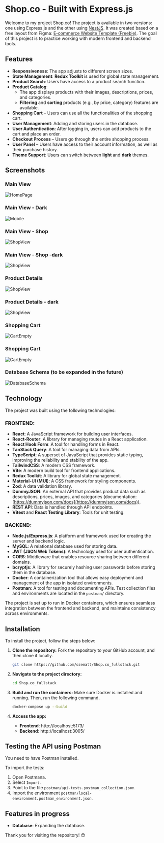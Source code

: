 # Shop.co - Built with Express.js

Welcome to my project Shop.co! The project is available in two versions: one using Express.js and the other using [NestJS](https://github.com/ozematt/Shop.co_full-stack_React-NestJS). It was created based on a free layout from Figma: [E-commerce Website Template (Freebie)](https://www.figma.com/community/file/1273571982885059508/e-commerce-website-template-freebie). The goal of this project is to practice working with modern frontend and backend tools.

## Features

- **Responsiveness**: The app adjusts to different screen sizes.
- **State Management**: **Redux Toolkit** is used for global state management.
- **Product Search**: Users have access to a product search function.
- **Product Catalog**:
  - The app displays products with their images, descriptions, prices, and categories.
  - **Filtering** and **sorting** products (e.g., by price, category) features are available.
- **Shopping Cart** – Users can use all the functionalities of the shopping cart.
- **User Management**: Adding and storing users in the database.
- **User Authentication**: After logging in, users can add products to the cart and place an order.
- **Checkout Process** – Users go through the entire shopping process.
- **User Panel** – Users have access to their account information, as well as their purchase history.
- **Theme Support**: Users can switch between **light** and **dark** themes.

## Screenshots

### Main View

![HomePage](./screenshots/Home-Page.webp)

### Main View - Dark

![Mobile](./screenshots/Home-Page_dark.webp)

### Main View - Shop 

![ShopView](./screenshots/Shop_light.webp)

### Main View - Shop -dark

![ShopView](./screenshots/Shop_dark.webp)

### Product Details

![ShopView](./screenshots/Product-Details_light.webp)

### Product Details - dark

![ShopView](./screenshots/Product-Details_dark.webp)

### Shopping Cart

![CartEmpty](./screenshots/Cart_light.webp)

### Shopping Cart

![CartEmpty](./screenshots/Cart_dark.webp)

### Database Schema (to be expanded in the future)

![DatabaseSchema](./screenshots/Database_schema.webp)
## Technology

The project was built using the following technologies:

### FRONTEND:

- **React**: A JavaScript framework for building user interfaces.
- **React-Router**: A library for managing routes in a React application.
- **React Hook Form**: A tool for handling forms in React.
- **TanStack Query**: A tool for managing data from APIs.
- **TypeScript**: A superset of JavaScript that provides static typing, improving the reliability and stability of the app.
- **TailwindCSS**: A modern CSS framework.
- **Vite**: A modern build tool for frontend applications.
- **Redux Toolkit**: A library for global state management.
- **Material-UI (MUI)**: A CSS framework for styling components.
- **Zod**: A data validation library.
- **DummyJSON**: An external API that provides product data such as descriptions, prices, images, and categories (documentation: [https://dummyjson.com/docs](https://dummyjson.com/docs)).
- **REST API**: Data is handled through API endpoints.
- **Vitest** and **React Testing Library**: Tools for unit testing.

### BACKEND:

- **Node.js/Express.js**: A platform and framework used for creating the server and backend logic.
- **MySQL**: A relational database used for storing data.
- **JWT (JSON Web Tokens)**: A technology used for user authentication.
- **CORS**: Middleware that enables resource sharing between different domains.
- **bcryptjs**: A library for securely hashing user passwords before storing them in the database.
- **Docker**: A containerization tool that allows easy deployment and management of the app in isolated environments.
- **Postman**: A tool for testing and documenting APIs. Test collection files and environments are located in the `postman/` directory.

The project is set up to run in Docker containers, which ensures seamless integration between the frontend and backend, and maintains consistency across environments.

## Installation

To install the project, follow the steps below:

1. **Clone the repository:**
   Fork the repository to your GitHub account, and then clone it locally.
   ```sh
   git clone https://github.com/ozematt/Shop.co_fullstack.git
   ```
   
2. **Navigate to the project directory:**
   ```sh
   cd Shop.co_fullstack
   ```
   
3. **Build and run the containers:**
   Make sure Docker is installed and running. Then, run the following command.
   ```sh
   docker-compose up --build
   ```

5. **Access the app:**
   - **Frontend**: http://localhost:5173/
   - **Backend**: http://localhost:3005/


## Testing the API using Postman
   You need to have Postman installed.

To import the tests:
1. Open Postmana.
2. Select `Import`.
3. Point to the file `postman/api-tests.postman_collection.json`.
4. Import the environment `postman/local-environment.postman_environment.json`.

## Features in progress

- **Database**: Expanding the database.

Thank you for visiting the repository! 😊
